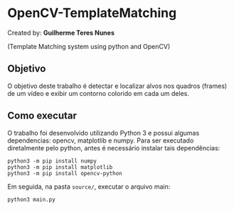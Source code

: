 # OpenCV-TemplateMatching
Created by: **Guilherme Teres Nunes**

(Template Matching system using python and OpenCV)

## Objetivo
O objetivo deste trabalho é detectar e localizar alvos nos quadros (frames) de um vídeo e exibir um contorno colorido em cada um deles.

## Como executar
O trabalho foi desenvolvido utilizando Python 3 e possui algumas dependencias: opencv, matplotlib e numpy.
Para ser executado diretalmente pelo python, antes é necessário instalar tais dependências:
```
python3 -m pip install numpy
python3 -m pip install matplotlib
python3 -m pip install opencv-python
```
Em seguida, na pasta `source/`, executar o arquivo main:
```
python3 main.py
```
